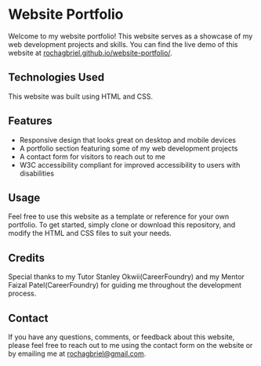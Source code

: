 # Website Portfolio

Welcome to my website portfolio! This website serves as a showcase of my web development projects and skills. You can find the live demo of this website at [rochagbriel.github.io/website-portfolio/](https://rochagbriel.github.io/website-portfolio/).

## Technologies Used

This website was built using HTML and CSS.

## Features

- Responsive design that looks great on desktop and mobile devices
- A portfolio section featuring some of my web development projects
- A contact form for visitors to reach out to me
- W3C accessibility compliant for improved accessibility to users with disabilities

## Usage

Feel free to use this website as a template or reference for your own portfolio. To get started, simply clone or download this repository, and modify the HTML and CSS files to suit your needs.

## Credits

Special thanks to my Tutor Stanley Okwii(CareerFoundry) and my Mentor Faizal Patel(CareerFoundry) for guiding me throughout the development process.

## Contact

If you have any questions, comments, or feedback about this website, please feel free to reach out to me using the contact form on the website or by emailing me at rochagbriel@gmail.com.
